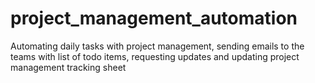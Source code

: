 # project_management_automation
Automating daily tasks with project management, sending emails to the teams with list of todo items, requesting updates and updating project management tracking sheet
